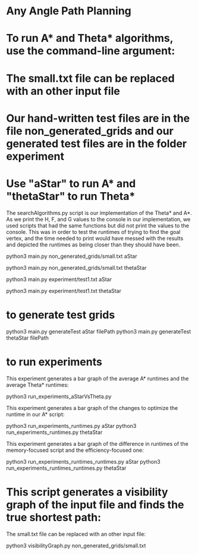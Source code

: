 # Any Angle Path Planning

# To run A* and Theta* algorithms, use the command-line argument: 
# The small.txt file can be replaced with an other input file
# Our hand-written test files are in the file non_generated_grids and our generated test files are in the folder experiment
# Use "aStar" to run A* and "thetaStar" to run Theta*
The searchAlgorithms.py script is our implementation of the Theta* and A*. As we print the H, F, and G values to the console in our implementation, we used scripts that had the same functions but did not print the values to the console. This was in order to test the runtimes of trying to find the goal vertex, and the time needed to print would have messed with the results and depicted the runtimes as being closer than they should have been.

python3 main.py non_generated_grids/small.txt aStar

python3 main.py non_generated_grids/small.txt thetaStar

python3 main.py experiment/test1.txt aStar

python3 main.py experiment/test1.txt thetaStar

# to generate test grids

python3 main.py generateTest aStar filePath
python3 main.py generateTest thetaStar filePath

# to run experiments
This experiment generates a bar graph of the average A* runtimes and the average Theta* runtimes:

python3 run_experiments_aStarVsTheta.py

This experiment generates a bar graph of the changes to optimize the runtime in our A* script:

python3 run_experiments_runtimes.py aStar
python3 run_experiments_runtimes.py thetaStar

This experiment generates a bar graph of the difference in runtimes of the memory-focused script and the efficiency-focused one:

python3 run_experiments_runtimes_runtimes.py aStar
python3 run_experiments_runtimes_runtimes.py thetaStar

# This script generates a visibility graph of the input file and finds the true shortest path:
The small.txt file can be replaced with an other input file:

python3 visibilityGraph.py non_generated_grids/small.txt 

